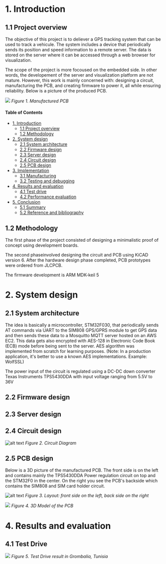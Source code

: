 # 1. Introduction
## 1.1 Project overview

The objective of this project is to deliever a GPS tracking system that can be used to track a vehicule. The system includes a device that periodically sends its position and speed information to a remote server. The data is stored on the server where it can be accessed through a web browser for visualization.

The scope of the project is more focoused on the embedded side. In other words, the developement of the server and visualization platform are not mature. However, this work is mainly concerned with: designing a circuit, manufacturing the PCB, and creating firmware to power it, all while ensuring reliability. Below is a picture of the  produced PCB.

![](https://github.com/mohamedboubaker/GPS-Tracker/blob/main/Media/PCB.JPG)
*Figure 1. Manufactured PCB*

#### Table of Contents
- [1. Introduction](#1-Introduction)
  * [1.1 Project overview](#11-Project-overview)
  * [1.2 Methodology](#12-Methodology)
- [2. System design](#2-System-design)
  * [2.1 System architecture](#21-System-architecture)
  * [2.2 Firmware design](#22-Firmware-design)
  * [2.3 Server design](#23-Server-design)
  * [2.4 Circuit design](#24-Circuit-design)
  * [2.5 PCB design](#25-PCB-design)
- [3. Implementation](#3-Implementation)
  * [3.1 Manufacturing](#31-Manufacturing)
  * [3.2 Testing and debugging](#32-Testing-and-debugging)
- [4. Results and evaluation](#4-Results-and-evaluation)
  * [4.1 Test drive](#41-Test-drive)
  * [4.2 Performance evaluation](#42-Performance-evaluation)
- [5. Conclusion](#5-Conclusion)
  * [5.1 Summary](#51-Summary)
  * [5.2 Reference and bibliography](#52-Reference-and-bibliography)

## 1.2 Methodology

The first phase of the project consisted of designing a minimalistic proof of concept using development boards.

The second phaseinvolved designing the circuit and PCB using KiCAD version 6. After the hardware design phase completed, PCB prototypes were  ordered from JLCPCB.

The firmware development is ARM MDK-keil 5

# 2. System design
## 2.1 System architecture

The idea is basically a microcontroller, STM32F030, that periodically sends AT commands via UART to the SIM808 GPS/GPRS module to get GPS data and then sends these data to a Mosquitto MQTT server hosted on an AWS EC2. This data gets also encrypted with AES-128 in Electronic Code Book (ECB) mode before being sent to the server. AES algorithm was implemented from scratch for learning purposes. (Note: In a production application, it's better to use a known AES implementations. Example: WolfSSL)

The power input of the circuit is regulated using a DC-DC down converter Texas Instruments TPS5430DDA with input voltage ranging from 5.5V to 36V 

## 2.2 Firmware design
## 2.3 Server design
## 2.4 Circuit design

![alt text](https://github.com/mohamedboubaker/GPS-Tracker/blob/main/Media/circuit_diagram.jpg)
*Figure 2. Circuit Diagram*

## 2.5 PCB design
Below is a 3D picture of the manufactured PCB. The front side is on the left and contains mainly the TPS5430DDA Power regulation circuit on top and the STM32F0 in the center. On the right you see the PCB's backside which contains the SIM808 and SIM card holder circuit.

![alt text](https://github.com/mohamedboubaker/GPS-Tracker/blob/main/Media/Layout_FrontAndBack.png)
*Figure 3. Layout: front side on the left, back side on the right*


![](https://github.com/mohamedboubaker/GPS-Tracker/blob/main/Media/3D_FrontAndBack.png)
*Figure 4. 3D Model of the PCB*

# 4. Results and evaluation
## 4.1 Test Drive

![](https://github.com/mohamedboubaker/GPS-Tracker/blob/main/Media/test_drive_1.jpeg)
*Figure 5. Test Drive result in Grombalia, Tunisia*
